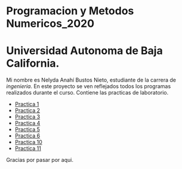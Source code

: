 
# Programacion y Metodos Numericos_2020
# Universidad Autonoma de Baja California.
Mi nombre es Nelyda Anahí Bustos Nieto, estudiante de la carrera de *ingenieria*. 
En este proyecto se ven reflejados todos los programas realizados durante el curso. Contiene las practicas de laboratorio. 
* [Practica 1](https://github.com/nelydaBustos/NelydaBustos-PyMN-2020/tree/main/practica%201)
* [Practica 2](https://github.com/nelydaBustos/NelydaBustos-PyMN-2020/tree/main/Practica%202)
* [Practica 3](https://github.com/nelydaBustos/NelydaBustos-PyMN-2020/tree/main/practica%203)
* [Practica 4](https://github.com/nelydaBustos/NelydaBustos-PyMN-2020/tree/main/practica%204)
* [Practica 5](https://github.com/nelydaBustos/NelydaBustos-PyMN-2020/tree/main/practica%205)
* [Practica 6](https://github.com/nelydaBustos/NelydaBustos-PyMN-2020/tree/main/practica%206)
* [Practica 10](https://github.com/nelydaBustos/NelydaBustos-PyMN-2020/tree/main/practica%2010)
* [Practica 11](https://github.com/nelydaBustos/NelydaBustos-PyMN-2020/tree/main/practica%2011)






Gracias por pasar por aqui. 

